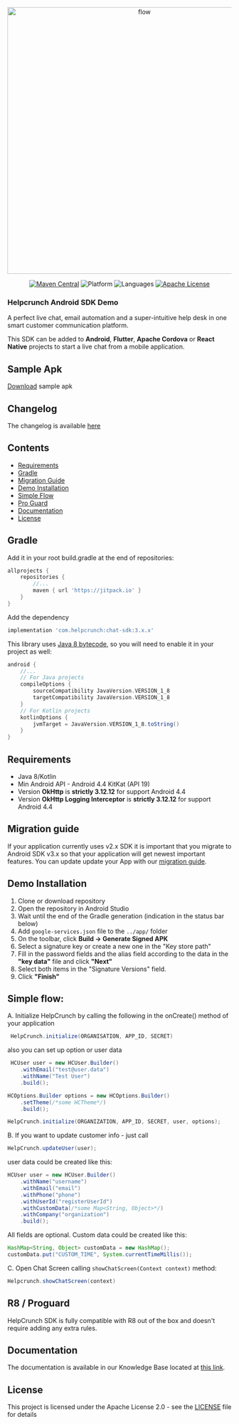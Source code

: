  <a href="https://helpcrunch.com/"><p align="center"><img alt="flow" width="600" src="https://helpcrunch.com/img/layout/menu/logo.svg"></p></a>

<p align=center>
<a href="https://maven-badges.herokuapp.com/maven-central/com.helpcrunch/chat-sdk"><img alt="Maven Central" src="https://maven-badges.herokuapp.com/maven-central/com.helpcrunch/chat-sdk/badge.svg" /></a>
<img alt="Platform" src="https://img.shields.io/badge/platforms-Android-green.svg" />
<img alt="Languages" src="https://img.shields.io/badge/languages-Kotlin-F18E33.svg" />
<a href="https://www.apache.org/licenses/LICENSE-2.0.html"><img alt="Apache License" src="http://img.shields.io/badge/license-APACHE2-blue.svg?style=flat" /></a>
</p>

### Helpcrunch Android SDK Demo
A perfect live chat, email automation and a super-intuitive help desk in one smart customer communication platform.

This SDK can be added to **Android**, **Flutter**, **Apache Cordova** or **React Native** projects to start a live chat from a mobile application.

## Sample Apk
[Download](https://github.com/helpcrunch/android-sdk-demo/blob/master/app/release/app-release.apk?raw=true) sample apk

## Changelog
The changelog is available [here](CHANGELOG.md)

## Contents

- [Requirements](#requirements)
- [Gradle](#gradle)
- [Migration Guide](#migration-guide)
- [Demo Installation](#demo-installation)
- [Simple Flow](#simple-flow)
- [Pro Guard](#r8--proguard)
- [Documentation](#documentation)
- [License](#license)
    
##  Gradle
Add it in your root build.gradle at the end of repositories:
```groovy
allprojects {
    repositories {
        //...
        maven { url 'https://jitpack.io' }
    }
}
```
Add the dependency
```groovy
implementation 'com.helpcrunch:chat-sdk:3.x.x'
```

This library uses [Java 8 bytecode](https://developer.android.com/studio/write/java8-support), so you will need to enable it in your project as well:

```gradle
android {
    //...
    // For Java projects
    compileOptions {
        sourceCompatibility JavaVersion.VERSION_1_8
        targetCompatibility JavaVersion.VERSION_1_8
    }
    // For Kotlin projects
    kotlinOptions {
        jvmTarget = JavaVersion.VERSION_1_8.toString()
    }
}
```

## Requirements
 - Java 8/Kotlin
 - Min Android API - Android 4.4 KitKat (API 19)
 - Version **OkHttp** is **strictly 3.12.12** for support  Android 4.4
 - Version **OkHttp Logging Interceptor** is **strictly 3.12.12** for support  Android 4.4

## Migration guide

If your application currently uses v2.x SDK it is important that you migrate to Android SDK v3.x so that your application will get newest important features. You can update update your App with our [migration guide](https://docs.helpcrunch.com/android-sdk/migrate-from-the-android-sdk2-to-sdk3).

## Demo Installation
1. Clone or download repository
2. Open the repository in Android Studio
3. Wait until the end of the Gradle generation (indication in the status bar below)
4. Add `google-services.json` file to the `../app/` folder
5. On the toolbar, click **Build -> Generate Signed APK**
6. Select a signature key or create a new one in the "Key store path"
7. Fill in the password fields and the alias field according to the data in the **"key data"** file and click **"Next"**
8. Select both items in the "Signature Versions" field.
9. Click **"Finish"**

## Simple flow:
A. Initialize HelpCrunch by calling the following in the onCreate() method of your application
```java
 HelpCrunch.initialize(ORGANISATION, APP_ID, SECRET)
```
also you can set up option or user data
```java
 HCUser user = new HCUser.Builder()
	.withEmail("test@user.data")
	.withName("Test User")
	.build();

HCOptions.Builder options = new HCOptions.Builder()
	.setTheme(/*some HCTheme*/)
	.build();

HelpCrunch.initialize(ORGANIZATION, APP_ID, SECRET, user, options);
```
B. If you want to update customer info - just call
```java
HelpCrunch.updateUser(user);
```
user data could be created like this:
```java
HCUser user = new HCUser.Builder()
	.withName("username")
	.withEmail("email")
	.withPhone("phone")
	.withUserId("registerUserId")
	.withCustomData(/*some Map<String, Object>*/)
	.withCompany("organization")
	.build();
```
All fields are optional. Custom data could be created like this:
```java
HashMap<String, Object> customData = new HashMap();
customData.put("CUSTOM_TIME", System.currentTimeMillis());
```
C. Open Chat Screen calling `showChatScreen(Context context)` method:
```java
Helpcrunch.showChatScreen(context)
```
## R8 / Proguard
HelpCrunch SDK is fully compatible with R8 out of the box and doesn't require adding any extra rules.

## Documentation

The documentation is available in our Knowledge Base located at [this link](https://docs.helpcrunch.com/android-sdk).

## License

This project is licensed under the Apache License 2.0 - see the [LICENSE](LICENSE) file for details
